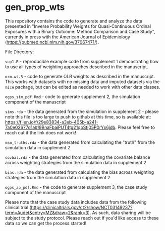 # gen_prop_wts
This repository contains the code to generate and analyze the data presented in "Inverse Probability Weights for Quasi-Continuous Ordinal Exposures with a Binary Outcome: Method Comparison and Case Study", currently in press with the American Journal of Epidemiology (https://pubmed.ncbi.nlm.nih.gov/37067471/).

File Directory:

`sup1.R` - reproducible example code from supplement 1 demonstrating how to use all types of weighting approaches described in the manuscript.

`orm.wt.R` - code to generate OLR weights as described in the manuscript. This works with datasets with no missing data and imputed datasets via the `mice` package, but can be edited as needed to work with other data classes.

`ogps_sim_pdf.Rmd` - code to generate supplement 2, the simulation component of the manuscript

`sims.rda` - the data generated from the simulation in supplement 2 - please note this file is too large to push to github at this time, so is available at: https://filen.io/f/29e83834-a3eb-405b-a241-7a0e02677d1a#!9BnaFbaiPUT4tg21qoStj05P0rYx6jdb. Please feel free to reach out if the link does not work!

`msm_truths.rda` - the data generated from calculating the "truth" from the simulation data in supplement 2

`covbal.rda` - the data generated from calculating the covariate balance across weighting strategies from the simulation data in supplement 2

`bias.rda` - the data generated from calculating the bias across weighting strategies from the simulation data in supplement 2

`ogps_ap_pdf.Rmd` - the code to generate supplement 3, the case study component of the manuscript


Please note that the case study data includes data from the following clinical trial (https://clinicaltrials.gov/ct2/show/NCT03149237?term=Audet&cntry=MZ&draw=2&rank=3). As such, data sharing will be subject to the study protocol. Please reach out if you'd like access to these data so we can get the process started!
